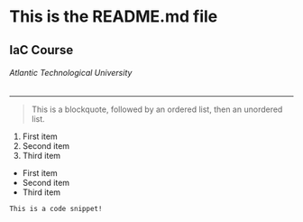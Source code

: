 # This is the README.md file
## IaC Course
###### Atlantic Technological University
---

> This is a blockquote, followed by an ordered list, then an unordered list.

1. First item
2. Second item
3. Third item

- First item
- Second item
- Third item

```
This is a code snippet!
```

